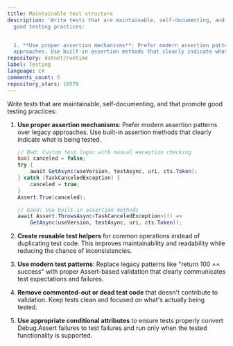 ```yaml
---
title: Maintainable test structure
description: 'Write tests that are maintainable, self-documenting, and that promote
  good testing practices:


  1. **Use proper assertion mechanisms**: Prefer modern assertion patterns over legacy
  approaches. Use built-in assertion methods that clearly indicate what is being tested.'
repository: dotnet/runtime
label: Testing
language: C#
comments_count: 5
repository_stars: 16578
---
```


Write tests that are maintainable, self-documenting, and that promote good testing practices:

1. **Use proper assertion mechanisms**: Prefer modern assertion patterns over legacy approaches. Use built-in assertion methods that clearly indicate what is being tested.
   ```csharp
   // Bad: Custom test logic with manual exception checking
   bool canceled = false;
   try {
       await GetAsync(useVersion, testAsync, uri, cts.Token);
   } catch (TaskCanceledException) {
       canceled = true;
   }
   Assert.True(canceled);
   
   // Good: Use built-in assertion methods
   await Assert.ThrowsAsync<TaskCanceledException>(() => 
       GetAsync(useVersion, testAsync, uri, cts.Token));
   ```

2. **Create reusable test helpers** for common operations instead of duplicating test code. This improves maintainability and readability while reducing the chance of inconsistencies.

3. **Use modern test patterns**: Replace legacy patterns like "return 100 == success" with proper Assert-based validation that clearly communicates test expectations and failures.

4. **Remove commented-out or dead test code** that doesn't contribute to validation. Keep tests clean and focused on what's actually being tested.

5. **Use appropriate conditional attributes** to ensure tests properly convert Debug.Assert failures to test failures and run only when the tested functionality is supported.

